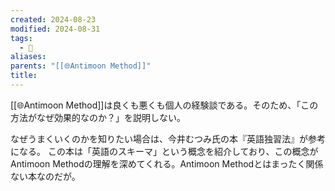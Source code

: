 ```yaml
---
created: 2024-08-23
modified: 2024-08-31
tags:
  - 💭
aliases: 
parents: "[[🌐Antimoon Method]]"
title: 
---
```

[[🌐Antimoon Method]]は良くも悪くも個人の経験談である。そのため、「この方法がなぜ効果的なのか？」を説明しない。

なぜうまくいくのかを知りたい場合は、今井むつみ氏の本『英語独習法』が参考になる。  この本は「英語のスキーマ」という概念を紹介しており、この概念がAntimoon Methodの理解を深めてくれる。Antimoon Methodとはまったく関係ない本なのだが。